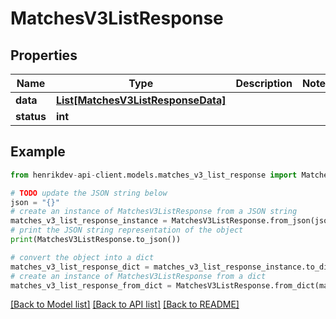 # MatchesV3ListResponse


## Properties

Name | Type | Description | Notes
------------ | ------------- | ------------- | -------------
**data** | [**List[MatchesV3ListResponseData]**](MatchesV3ListResponseData.md) |  | 
**status** | **int** |  | 

## Example

```python
from henrikdev-api-client.models.matches_v3_list_response import MatchesV3ListResponse

# TODO update the JSON string below
json = "{}"
# create an instance of MatchesV3ListResponse from a JSON string
matches_v3_list_response_instance = MatchesV3ListResponse.from_json(json)
# print the JSON string representation of the object
print(MatchesV3ListResponse.to_json())

# convert the object into a dict
matches_v3_list_response_dict = matches_v3_list_response_instance.to_dict()
# create an instance of MatchesV3ListResponse from a dict
matches_v3_list_response_from_dict = MatchesV3ListResponse.from_dict(matches_v3_list_response_dict)
```
[[Back to Model list]](../README.md#documentation-for-models) [[Back to API list]](../README.md#documentation-for-api-endpoints) [[Back to README]](../README.md)


